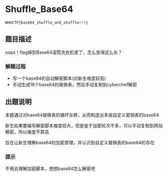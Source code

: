 # Shuffle_Base64
`WHUCTF{base64_shuffle_and_shuffle!!!}`
## 题目描述
oops！flag掉到Base64滚筒洗衣机里了，怎么变得这么长？

### 解题过程
- 写一个base64的自动解密脚本(对新生难度较高)
- 手动生成16个base64的替换表，然后手动复制到cyberchef解密

## 出题说明
本题通过对base64替换表的循环左移，从而构造出多层自定义密钥表的base64

新生如果要编写解密脚本难度较大，但是鉴于加密轮次不多，可以手动复制到网站解密，所以难度不算高

旨在让新生理解base64的加密原理，并认识到自定义替换表的base64的存在

### 提示
不用去理解加密脚本，想想base64怎么解密吧
